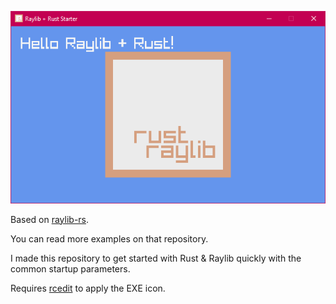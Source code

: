 ![preview.png](./preview.png)

Based on [raylib-rs](https://github.com/deltaphc/raylib-rs).

You can read more examples on that repository.

I made this repository to get started with Rust & Raylib quickly with the common startup parameters.

Requires [rcedit](https://github.com/electron/rcedit) to apply the EXE icon.
